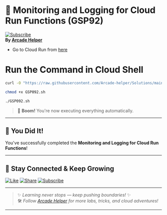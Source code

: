 
# 🚀 Monitoring and Logging for Cloud Run Functions (GSP92)  
[![Subscribe](https://img.shields.io/badge/Subscribe-YouTube-red?style=for-the-badge&logo=youtube)](https://www.youtube.com/@ArcadeHelper1418)  
**By [Arcade Helper](https://www.youtube.com/@ArcadeHelper1418)**

* Go to Cloud Run from [here](https://console.cloud.google.com/run?)

# Run the Command in Cloud Shell
```bash
curl -O "https://raw.githubusercontent.com/Arcade-helper/Solutions/main/Monitoring%20and%20Logging%20for%20Cloud%20Run%20Functions/GSP092.sh"

chmod +x GSP092.sh

./GSP092.sh
```
> 🚀 **Boom!** You're now executing everything automatically.

---

## 🎉 You Did It!  
You've successfully completed the **Monitoring and Logging for Cloud Run Functions**!  

---

## 🌟 Stay Connected & Keep Growing

[![Like](https://img.shields.io/badge/Like-❤️-pink?style=for-the-badge)](https://www.youtube.com/@ArcadeHelper1418) 
[![Share](https://img.shields.io/badge/Share-🔁-blue?style=for-the-badge)](https://www.youtube.com/@ArcadeHelper1418) 
[![Subscribe](https://img.shields.io/badge/Subscribe-🔔-red?style=for-the-badge)](https://www.youtube.com/@ArcadeHelper1418)

---

> ✨ *Learning never stops — keep pushing boundaries!* ✨  
> 🛠️ *Follow [Arcade Helper](https://www.youtube.com/@ArcadeHelper1418) for more labs, tricks, and cloud adventures!*

---
